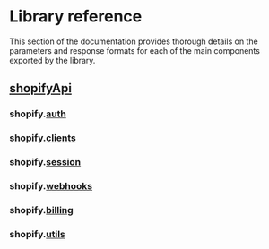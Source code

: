 # Library reference

This section of the documentation provides thorough details on the parameters and response formats for each of the main components exported by the library.

## [shopifyApi](./shopifyApi.md)

### shopify.[auth](./auth/README.md)

### shopify.[clients](./clients/README.md)

### shopify.[session](./session/README.md)

### shopify.[webhooks](./webhooks/README.md)

### shopify.[billing](./billing/README.md)

### shopify.[utils](./utils/README.md)
